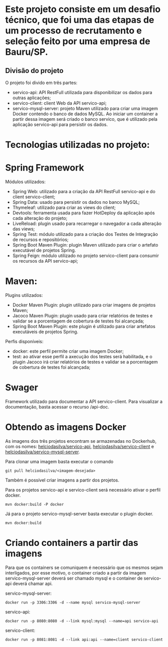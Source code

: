 # Este projeto consiste em um desafio técnico, que foi uma das etapas de um processo de recrutamento e seleção feito por uma empresa de Bauru/SP.

## Divisão do projeto
O projeto foi divido em três partes:
- servico-api: API RestFull utilizada para disponibilizar os dados para outras aplicações;
- servico-client: client Web da API servico-api;
- servico-mysql-server: projeto Maven utilizado para criar uma imagem Docker contendo o banco de dados MySQL. Ao iniciar um container a partir dessa imagem será criado o banco servico, que é utilizado pela aplicação servico-api para persistir os dados.

# Tecnologias utilizadas no projeto:

# Spring Framework
Módulos utilizados:
- Spring Web: utilizado para a criação da API RestFull servico-api e do client servico-client;
- Spring Data: usado para persistir os dados no banco MySQL;
- Thymeleaf: utilizado para criar as views do client;
- Devtools: ferramenta usada para fazer HotDeploy da aplicação após cada alteração do projeto;
- LiveReload: plugin usado para recarregar o navegador a cada alteração das views;
- Spring Test: módulo utilizado para a criação dos Testes de Integração de recursos e repositórios;
- Spring Boot Maven Plugin: plugin Maven utilizado para criar o artefato executável de projetos Spring.
- Spring Feign: módulo utilizado no projeto servico-client para consumir os recursos da API servico-api;

# Maven:
Plugins utilizados:
- Docker Maven Plugin: plugin utilizado para criar imagens de projetos Maven;
- Jacoco Maven Plugin: plugin usado para criar relatórios de testes e validar se a porcentagem de cobertura de testes foi alcançada;
- Spring Boot Maven Plugin: este plugin é utilizado para criar artefatos executáveis de projetos Spring.

Perfis disponíveis:
- docker: este perfil permite criar uma imagem Docker;
- test: ao ativar esse perfil a axecução dos testes será habilitada, e o plugin Jacoco irá criar relatórios de testes e validar se a porcentagem de cobertura de testes foi alcançada;

# Swager
Framework utilizado para documentar a API servico-client. Para visualizar a documentação, basta acessar o recurso /api-doc.

# Obtendo as imagens Docker
As imagens dos três projetos encontram se armazenadas no Dockerhub, com os nomes: [helciodasilva/servico-api](https://hub.docker.com/r/helciodasilva/servico-api), [helciodasilva/servico-client](https://hub.docker.com/r/helciodasilva/servico-client) e [helciodasilva/servico-mysql-server](https://hub.docker.com/r/helciodasilva/servico-mysql-server). 

Para clonar uma imagem basta executar o comando 


	git pull helciodasilva/<imagem-desejada>


Também é possível criar imagens a partir dos projetos.

Para os projetos servico-api e servico-client será necessário ativar o perfil docker.

	mvn docker:build -P docker

Já para o projeto servico-mysql-server basta executar o plugin docker.

	mvn docker:build

# Criando containers a partir das imagens

Para que os containers se comuniquem é necessário que os mesmos sejam interligados, por esse motivo, o container criado a partir da imagem servico-mysql-server deverá ser chamado mysql e o container de servico-api deverá chamar api.

servico-mysql-server:

	docker run -p 3306:3306 -d --name mysql servico-mysql-server

servico-api:
	
	docker run -p 8080:8080 -d --link mysql:mysql --name=api servico-api

servico-client:

	docker run -p 8081:8081 -d --link api:api --name=client servico-client

